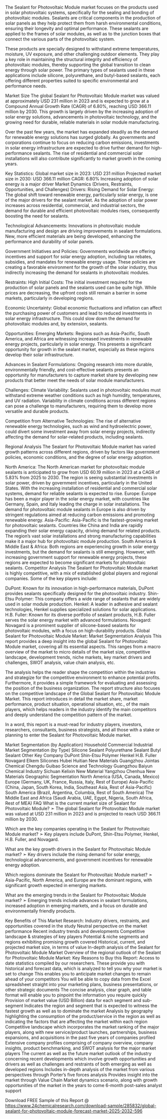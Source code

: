 The Sealant for Photovoltaic Module market focuses on the products used in solar photovoltaic systems, specifically for the sealing and bonding of photovoltaic modules. Sealants are critical components in the production of solar panels as they help protect them from harsh environmental conditions, ensuring their longevity and optimal performance. These sealants are applied to the frames of solar modules, as well as to the junction boxes that connect the various parts of the photovoltaic system.

These products are specially designed to withstand extreme temperatures, moisture, UV exposure, and other challenging outdoor elements. They play a key role in maintaining the structural integrity and efficiency of photovoltaic modules, thereby supporting the global transition to clean energy through solar power. The primary types of sealants used in these applications include silicone, polyurethane, and butyl-based sealants, each offering different properties suited to specific environmental and performance needs.

Market Size
The global Sealant for Photovoltaic Module market was valued at approximately USD 231 million in 2023 and is expected to grow at a Compound Annual Growth Rate (CAGR) of 6.80%, reaching USD 366.11 million by 2030. This growth is largely driven by the increasing adoption of solar energy solutions, advancements in photovoltaic technology, and the growing need for durable, reliable materials in solar module manufacturing.

Over the past few years, the market has expanded steadily as the demand for renewable energy solutions has surged globally. As governments and corporations continue to focus on reducing carbon emissions, investments in solar energy infrastructure are expected to drive further demand for high-performance sealants. The rise of residential and commercial solar installations will also contribute significantly to market growth in the coming years.

Key Statistics:
Global market size in 2023: USD 231 million
Projected market size in 2030: USD 366.11 million
CAGR: 6.80%
Increasing adoption of solar energy is a major driver
Market Dynamics (Drivers, Restraints, Opportunities, and Challenges)
Drivers:
Rising Demand for Solar Energy: The global shift toward renewable energy, particularly solar energy, is one of the major drivers for the sealant market. As the adoption of solar power increases across residential, commercial, and industrial sectors, the demand for durable and efficient photovoltaic modules rises, consequently boosting the need for sealants.

Technological Advancements: Innovations in photovoltaic module manufacturing and design are driving improvements in sealant formulations. New, more efficient materials are being developed, enhancing the performance and durability of solar panels.

Government Initiatives and Policies: Governments worldwide are offering incentives and support for solar energy adoption, including tax rebates, subsidies, and mandates for renewable energy usage. These policies are creating a favorable environment for the growth of the solar industry, thus indirectly increasing the demand for sealants in photovoltaic modules.

Restraints:
High Initial Costs: The initial investment required for the production of solar panels and the sealants used can be quite high. While prices are decreasing, the upfront costs still remain a barrier in some markets, particularly in developing regions.

Economic Uncertainty: Global economic fluctuations and inflation can affect the purchasing power of customers and lead to reduced investments in solar energy infrastructure. This could slow down the demand for photovoltaic modules and, by extension, sealants.

Opportunities:
Emerging Markets: Regions such as Asia-Pacific, South America, and Africa are witnessing increased investments in renewable energy projects, particularly in solar energy. This presents a significant opportunity for growth in the sealant market, especially as these regions develop their solar infrastructure.

Advances in Sealant Formulations: Ongoing research into more durable, environmentally friendly, and cost-effective sealants presents an opportunity for manufacturers to capture market share by developing new products that better meet the needs of solar module manufacturers.

Challenges:
Climate Variability: Sealants used in photovoltaic modules must withstand extreme weather conditions such as high humidity, temperatures, and UV radiation. Variability in climate conditions across different regions can pose a challenge to manufacturers, requiring them to develop more versatile and durable products.

Competition from Alternative Technologies: The rise of alternative renewable energy technologies, such as wind and hydroelectric power, could divert some investment away from solar energy projects, indirectly affecting the demand for solar-related products, including sealants.

Regional Analysis
The Sealant for Photovoltaic Module market has varied growth patterns across different regions, driven by factors like government policies, economic conditions, and the degree of solar energy adoption.

North America:
The North American market for photovoltaic module sealants is anticipated to grow from USD 60.19 million in 2023 at a CAGR of 5.83% from 2025 to 2030. The region is seeing substantial investments in solar power, driven by government incentives, particularly in the United States. With the increasing installation of residential and commercial solar systems, demand for reliable sealants is expected to rise.
Europe:
Europe has been a major player in the solar energy market, with countries like Germany, Spain, and Italy leading the charge in solar installations. The demand for photovoltaic module sealants in Europe is also driven by stringent regulations aimed at reducing carbon emissions and promoting renewable energy.
Asia-Pacific:
Asia-Pacific is the fastest-growing market for photovoltaic sealants. Countries like China and India are rapidly expanding their solar energy capacity, driving demand for related products. The region’s vast solar installations and strong manufacturing capabilities make it a major hub for photovoltaic module production.
South America & Middle East & Africa:
Both regions are experiencing growth in solar energy investments, but the demand for sealants is still emerging. However, with increasing government support for renewable energy projects, these regions are expected to become significant markets for photovoltaic sealants.
Competitor Analysis 
The Sealant for Photovoltaic Module market is highly competitive, with a mix of established global players and regional companies. Some of the key players include:

DuPont: Known for its innovation in high-performance materials, DuPont provides sealants specifically designed for the photovoltaic industry.
Shin-Etsu Polymer: This company offers a wide range of sealants that are widely used in solar module production.
Henkel: A leader in adhesive and sealant technologies, Henkel supplies specialized solutions for solar applications.
H.B. Fuller: Known for its diverse portfolio of sealant products, H.B. Fuller serves the solar energy market with advanced formulations.
Novagard: Novagard is a prominent supplier of silicone-based sealants for photovoltaic modules, with a focus on high-durability products.
Global Sealant for Photovoltaic Module Market: Market Segmentation Analysis
This report provides a deep insight into the global Sealant for Photovoltaic Module market, covering all its essential aspects. This ranges from a macro overview of the market to micro details of the market size, competitive landscape, development trends, niche markets, key market drivers and challenges, SWOT analysis, value chain analysis, etc.

The analysis helps the reader shape the competition within the industries and strategize for the competitive environment to enhance potential profits. Furthermore, it provides a simple framework for evaluating and assessing the position of the business organization. The report structure also focuses on the competitive landscape of the Global Sealant for Photovoltaic Module Market. This report introduces in detail the market share, market performance, product situation, operational situation, etc., of the main players, which helps readers in the industry identify the main competitors and deeply understand the competition pattern of the market.

In a word, this report is a must-read for industry players, investors, researchers, consultants, business strategists, and all those with a stake or planning to enter the Sealant for Photovoltaic Module market.

Market Segmentation (by Application)
Household
Commercial
Industrial
Market Segmentation (by Type)
Silicone Sealant
Polyurethane Sealant
Butyl Sealant
Other
Key Company
DuPont
Shin-Etsu Polymer
Henkel
H.B. Fuller
Novagard
Elkem Silicones
Hubei Huitian New Materials
Guangzhou Jointas Chemical
Chengdu Guibao Science and Technology
Guangzhou Baiyun Chemical Industry
Sichuan Kelixin New Material
Yangzhou Chenhua New Materials
Geographic Segmentation
North America (USA, Canada, Mexico)
Europe (Germany, UK, France, Russia, Italy, Rest of Europe)
Asia-Pacific (China, Japan, South Korea, India, Southeast Asia, Rest of Asia-Pacific)
South America (Brazil, Argentina, Columbia, Rest of South America)
The Middle East and Africa (Saudi Arabia, UAE, Egypt, Nigeria, South Africa, Rest of MEA)
FAQ
What is the current market size of Sealant for Photovoltaic Module?
➣ The global Sealant for Photovoltaic Module market was valued at USD 231 million in 2023 and is projected to reach USD 366.11 million by 2030.

Which are the key companies operating in the Sealant for Photovoltaic Module market?
➣ Key players include DuPont, Shin-Etsu Polymer, Henkel, H.B. Fuller, and Novagard.

What are the key growth drivers in the Sealant for Photovoltaic Module market?
➣ Key drivers include the rising demand for solar energy, technological advancements, and government incentives for renewable energy adoption.

Which regions dominate the Sealant for Photovoltaic Module market?
➣ Asia-Pacific, North America, and Europe are the dominant regions, with significant growth expected in emerging markets.

What are the emerging trends in the Sealant for Photovoltaic Module market?
➣ Emerging trends include advances in sealant formulations, increased adoption in emerging markets, and a focus on durable and environmentally friendly products.

Key Benefits of This Market Research:
Industry drivers, restraints, and opportunities covered in the study
Neutral perspective on the market performance
Recent industry trends and developments
Competitive landscape & strategies of key players
Potential & niche segments and regions exhibiting promising growth covered
Historical, current, and projected market size, in terms of value
In-depth analysis of the Sealant for Photovoltaic Module Market
Overview of the regional outlook of the Sealant for Photovoltaic Module Market:
Key Reasons to Buy this Report:
Access to date statistics compiled by our researchers. These provide you with historical and forecast data, which is analyzed to tell you why your market is set to change
This enables you to anticipate market changes to remain ahead of your competitors
You will be able to copy data from the Excel spreadsheet straight into your marketing plans, business presentations, or other strategic documents
The concise analysis, clear graph, and table format will enable you to pinpoint the information you require quickly
Provision of market value (USD Billion) data for each segment and sub-segment
Indicates the region and segment that is expected to witness the fastest growth as well as to dominate the market
Analysis by geography highlighting the consumption of the product/service in the region as well as indicating the factors that are affecting the market within each region
Competitive landscape which incorporates the market ranking of the major players, along with new service/product launches, partnerships, business expansions, and acquisitions in the past five years of companies profiled
Extensive company profiles comprising of company overview, company insights, product benchmarking, and SWOT analysis for the major market players
The current as well as the future market outlook of the industry concerning recent developments which involve growth opportunities and drivers as well as challenges and restraints of both emerging as well as developed regions
Includes in-depth analysis of the market from various perspectives through Porter’s five forces analysis
Provides insight into the market through Value Chain
Market dynamics scenario, along with growth opportunities of the market in the years to come
6-month post-sales analyst support

Download FREE Sample of this Report @ https://www.24chemicalresearch.com/download-sample/285832/global-sealant-for-photovoltaic-module-forecast-market-2025-2032-596
